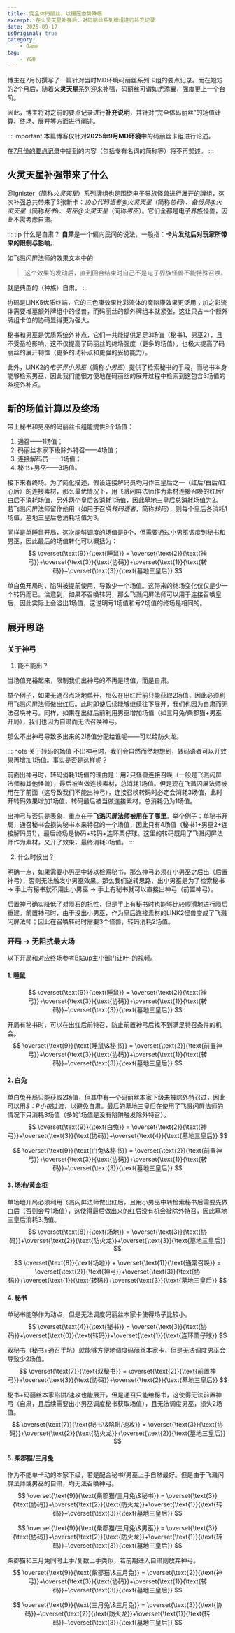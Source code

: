 ```yaml
---
title: 完全体码丽丝，以碾压态势降临
excerpt: 在火灵天星补强后，对码丽丝系列牌组进行补充记录
date: 2025-09-17
isOriginal: true
category: 
    - Game
tag: 
    - YGO
---
```


博主在7月份撰写了一篇针对当时MD环境码丽丝系列卡组的要点记录。而在短短的2个月后，随着**火灵天星**系列迎来补强，码丽丝可谓如虎添翼，强度更上一个台阶。

因此，博主将对之前的要点记录进行**补充说明**，并针对“完全体码丽丝”的场值计算、终场、展开等方面进行阐述。

::: important
本篇博客仅针对**2025年9月MD环境**中的码丽丝卡组进行论述。

在[7月份的要点记录](ygomd_maliss.md)中提到的内容（包括专有名词的简称等）将不再赘述。
:::

## 火灵天星补强带来了什么
@Ignister（简称*火灵天星*）系列牌组也是围绕电子界族怪兽进行展开的牌组，这次补强总共带来了3张新卡：*协心代码语者@火灵天星*（简称*协码*）、*备份员@火灵天星*（简称*秘书*）、*男巫@火灵天星*（简称*男巫*）。它们全都是电子界族怪兽，因此不需考虑自肃。

::: tip 什么是自肃？
**自肃**是一个偏向民间的说法，一般指：**卡片发动后对玩家所带来的限制与影响**。

如飞溅闪屏法师的效果文本中的 

> 这个效果的发动后，直到回合结束时自己不是电子界族怪兽不能特殊召唤。

就是典型的（种族）自肃。
:::

协码是LINK5优质终端，它的三色康效果比彩流体的魔陷康效果更泛用；加之彩流体需要堆墓额外牌组中的怪兽，而码丽丝的额外牌组本就紧张，这让只占一个额外牌组卡位的协码显得更为强大。

秘书和男巫是优质系统外补点，它们一共能提供足足3场值（秘书1、男巫2），且不受圣枪影响，这不仅提高了码丽丝的终场强度（更多的场值），也极大提高了码丽丝的展开韧性（更多的动补点和更强的妥协能力）。

此外，LINK2的*电子界小男巫*（简称*小男巫*）提供了检索秘书的手段，而秘书本身能够检索男巫，因此我们能很方便地在码丽丝的展开过程中检索到这包含3场值的系统外补点。

## 新的场值计算以及终场
带上秘书和男巫的码丽丝卡组能提供9个场值：

1. 通召——1场值；
2. 码丽丝本家下级除外特召——4场值；
3. 连接解码员——1场值；
4. 秘书+男巫——3场值。

接下来看终场。为了简化描述，假设连接解码员均用作三皇后之一（红后/白后/红心后）的连接素材，那么最优情况下，用飞溅闪屏法师作为素材连接召唤的红后/白后不消耗场值，另外两个皇后各消耗1场值，因此墓地三皇后总消耗场值为2。若飞溅闪屏法师留作他用（如用于召唤*转码语者*，简称*转码*），则每个皇后各消耗1场值，墓地三皇后总消耗场值为3。

同样是单睡鼠开局，这次能够调度的场值是9个，但需要通过小男巫调度到秘书和男巫，因此最后的场值转化可以概括为：
$$
\overset{\text{9}}{\text{睡鼠}} = \overset{\text{2}}{\text{神弓}}+\overset{\text{3}}{\text{协码}}+\overset{\text{1}}{\text{转码}}+\overset{\text{3}}{\text{墓地三皇后}}
$$

单白兔开局时，陷阱被提前使用，导致少一个场值。这带来的终场变化仅仅是少一个转码而已。注意到，如果不召唤转码，那么飞溅闪屏法师可以用于连接召唤皇后，因此实际上会溢出1场值，这说明亏1场值和亏2场值的终场是相同的。

## 展开思路
### 关于神弓
1. 能不能出？

当场值充裕起来，限制我们出神弓的不再是场值，而是自肃。

举个例子，如果无通召点场地单开，那么在出红后前只能获取2场值，因此必须利用飞溅闪屏法师做出红后。此时即使后续能够继续往下展开，我们也因为自肃而无法召唤神弓。同样，如果在出红后前利用男巫增加场值（如三月兔/柴郡猫+男巫开局），我们也因为自肃而无法召唤神弓。

那么不出神弓导致多出来的2场值分配给谁呢——可以给防火龙。

::: note 关于转码的场值
不出神弓时，我们会自然而然地想到，转码语者可以开效果再增加1场值。事实是否是这样呢？

前面出神弓时，转码消耗1场值的理由是：用2只怪兽连接召唤（一般是飞溅闪屏法师和其他怪兽），最后被当做连接素材，总消耗1场值。但是现在飞溅闪屏法师被用在了前面（这导致我们不能出神弓），连接召唤转码时必定会消耗3场值，此时开转码效果增加1场值，转码最后被当做连接素材，总消耗仍为1场值。

出神弓与否只是表象，重点在于**飞溅闪屏法师被用在了哪里**。举个例子：单秘书开局，通召秘书会损失秘书本来特召的一个场值，因此只有4场值（秘书1+男巫2+连接解码员1），最后终场是协码+转码+连环栗仔球。这里的转码既用了飞溅闪屏法师作为素材，又开了效果，最终消耗0场值。
:::

2. 什么时候出？

明确一点，如果需要小男巫中转以检索秘书，那么神弓必须在小男巫之后出（后置神弓），否则无法触发小男巫效果。那么我们逆转思路，出小男巫是为了检索秘书 → 手上有秘书就不用出小男巫 → 手上有秘书就可以直接出神弓（前置神弓）。

后置神弓确实降低了对陨石的抗性，但是手上有秘书时也能够比较顺滑地进行陨后重建。前置神弓时，由于没出小男巫，作为皇后连接素材的LINK2怪兽变成了飞溅闪屏法师；因此在召唤转码时需要3个怪兽，转码消耗2场值。

### 开局 → 无阻抗最大场
以下开局和对应终场参考B站up主[小御门让叶-](https://www.bilibili.com/video/BV1sHaWzME3G/)的视频。
#### 1. 睡鼠
$$
\overset{\text{9}}{\text{睡鼠}} = \overset{\text{2}}{\text{神弓}}+\overset{\text{3}}{\text{协码}}+\overset{\text{1}}{\text{转码}}+\overset{\text{3}}{\text{墓地三皇后}}
$$

开局有秘书时，可以在出红后前特召，防止前置神弓后找不到满足特召条件的机会。
$$
\overset{\text{9}}{\text{睡鼠\&秘书}} = \overset{\text{2}}{\text{前置神弓}}+\overset{\text{3}}{\text{协码}}+\overset{\text{1}}{\text{转码}}+\overset{\text{3}}{\text{墓地三皇后}}
$$

#### 2. 白兔
单白兔开局只能获取2场值，但其中有一个码丽丝本家下级未被除外特召过，因此可以用*S：P小夜*过渡，以避免自肃。最后的墓地三皇后在使用了飞溅闪屏法师的情况下只消耗3场值（多的1场值是没有陷阱触发除外特召）。
$$
\overset{\text{9}}{\text{白兔}} = \overset{\text{2}}{\text{神弓}}+\overset{\text{3}}{\text{协码}}+\overset{\text{4}}{\text{墓地三皇后}}
$$

$$
\overset{\text{9}}{\text{白兔\&秘书}} = \overset{\text{2}}{\text{前置神弓}}+\overset{\text{3}}{\text{协码}}+\overset{\text{1}}{\text{转码}}+\overset{\text{3}}{\text{墓地三皇后}}
$$

#### 3. 场地/黄金柜
单场地开局必须利用飞溅闪屏法师做出红后，且用小男巫中转检索秘书后需要先做白后（否则会亏1场值），这使得最后做出来的红后没有机会被除外特召，因此墓地三皇后消耗3场值。
$$
\overset{\text{8}}{\text{场地}} = \overset{\text{3}}{\text{协码}}+\overset{\text{2}}{\text{防火龙}}+\overset{\text{3}}{\text{墓地三皇后}}
$$

$$
\overset{\text{8}}{\text{场地}} + \overset{\text{1}}{\text{通常召唤}} = \overset{\text{2}}{\text{神弓}}+\overset{\text{3}}{\text{协码}}+\overset{\text{1}}{\text{转码}}+\overset{\text{3}}{\text{墓地三皇后}}
$$

#### 4. 秘书
单秘书能够作为动点，但是无法调度码丽丝本家卡使得场子比较小。
$$
\overset{\text{4}}{\text{秘书}} = \overset{\text{3}}{\text{协码}}+\overset{\text{0}}{\text{转码}}+\overset{\text{1}}{\text{连环栗仔球}}
$$

双秘书（秘书+通召手坑）就能够方便地调度码丽丝本家卡，但是无法调度男巫会导致少2场值。
$$
\overset{\text{7}}{\text{双秘书}} = \overset{\text{2}}{\text{前置神弓}}+\overset{\text{3}}{\text{协码}}+\overset{\text{2}}{\text{墓地三皇后}}
$$

秘书+码丽丝本家陷阱/速攻也能展开，但是通召只能给秘书，这使得无法前置神弓（自肃，且后续需要出小男巫调度秘书获取场值），且无法调度男巫，损失2场值。
$$
\overset{\text{7}}{\text{秘书\&陷阱/速攻}} = \overset{\text{3}}{\text{协码}}+\overset{\text{2}}{\text{防火龙}}+\overset{\text{2}}{\text{墓地三皇后}}
$$

#### 5. 柴郡猫/三月兔
作为不能单卡动的本家下级，若是配合秘书/男巫上手自然最好。但是由于飞溅闪屏法师或男巫的自肃，均无法召唤神弓。
$$
\overset{\text{9}}{\text{柴郡猫/三月兔\&秘书}} = \overset{\text{3}}{\text{协码}}+\overset{\text{2}}{\text{防火龙}}+\overset{\text{1}}{\text{转码}}+\overset{\text{3}}{\text{墓地三皇后}}
$$

$$
\overset{\text{9}}{\text{柴郡猫/三月兔\&男巫}} = \overset{\text{3}}{\text{协码}}+\overset{\text{2}}{\text{防火龙}}+\overset{\text{1}}{\text{转码}}+\overset{\text{3}}{\text{墓地三皇后}}
$$

柴郡猫和三月兔同时上手/复数上手类似，若前期进入自肃则放弃神弓。
$$
\overset{\text{9}}{\text{柴郡猫\&三月兔}} = \overset{\text{2}}{\text{神弓}}+\overset{\text{3}}{\text{协码}}+\overset{\text{1}}{\text{转码}}+\overset{\text{3}}{\text{墓地三皇后}}
$$

$$
\overset{\text{9}}{\text{三月兔\&三月兔}} = \overset{\text{3}}{\text{协码}}+\overset{\text{2}}{\text{防火龙}}+\overset{\text{1}}{\text{转码}}+\overset{\text{3}}{\text{墓地三皇后}}
$$